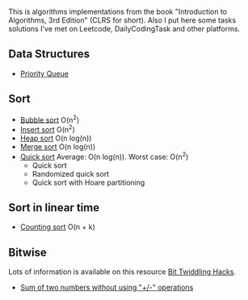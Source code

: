 This is algorithms implementations from the book "Introduction to Algorithms, 3rd Edition" (CLRS for short).
Also I put here some tasks solutions I've met on Leetcode, DailyCodingTask and other platforms.

## Data Structures
* [Priority Queue](/data_structs/priority_queue.cpp)

## Sort
* [Bubble sort](/sort/bubble_sort.cpp) O(n<sup>2</sup>)
* [Insert sort](/sort/insert_sort.cpp) O(n<sup>2</sup>)
* [Heap sort](/sort/heap_sort.cpp) O(n log(n))
* [Merge sort](/sort/merge_sort.cpp) O(n log(n))
* [Quick sort](/sort/quick_sort.cpp) Average: O(n log(n)). Worst case: O(n<sup>2</sup>)
    * Quick sort
    * Randomized quick sort
    * Quick sort with Hoare partitioning

## Sort in linear time
* [Counting sort](/sort/count_sort.cpp) O(n + k)

## Bitwise
Lots of information is available on this resource [Bit Twiddling Hacks](http://graphics.stanford.edu/~seander/bithacks.html).

* [Sum of two numbers without using "+/-" operations](/bitwise/sum_two_nums.cpp)


